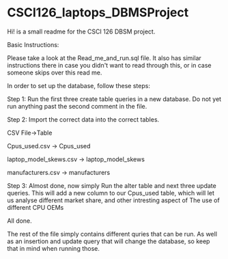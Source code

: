 # CSCI126_laptops_DBMSProject

Hi! is a small readme for the CSCI 126 DBSM project. 

Basic Instructions: 

Please take a look at the Read_me_and_run.sql file. It also has similar instructions there in case you didn't want to read through this, 
or in case someone skips over this read me. 

In order to set up the database, follow these steps: 

Step 1: Run the first three create table queries in a new database. Do not yet run anything past the second comment in the file. 

Step 2: Import the correct data into the correct tables. 

  CSV File->Table
  
  Cpus_used.csv -> Cpus_used
  
  laptop_model_skews.csv -> laptop_model_skews
  
  manufacturers.csv -> manufacturers
  
 Step 3: Almost done, now simply Run the alter table and next three update queries. 
  This will add a new column to our Cpus_used table, which will let us analyse different market share, and other intresting aspect of 
  The use of different CPU OEMs

All done. 

The rest of the file simply contains different quries that can be run. As well as an insertion and update query that will change the database, so keep that in mind 
when running those. 
